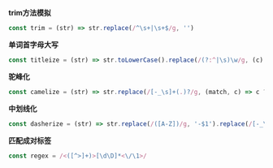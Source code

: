 **trim方法模拟**

```javascript
const trim = (str) => str.replace(/^\s+|\s+$/g, '')
```



**单词首字母大写**

```javascript
const titleize = (str) => str.toLowerCase().replace(/(?:^|\s)\w/g, (c) => c.toUpperCase())
```



**驼峰化**

```javascript
const camelize = (str) => str.replace(/[-_\s]+(.)?/g, (match, c) => c ? c.toUpperCase() : c)
```



**中划线化**

```javascript
const dasherize = (str) => str.replace(/([A-Z])/g, '-$1').replace(/[-_\s]+/g, '-').toLowerCase()
```



**匹配成对标签**

```javascript
const regex = /<([^>]+)>[\d\D]*<\/\1>/
```

